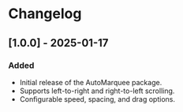 # Changelog

## [1.0.0] - 2025-01-17
### Added
- Initial release of the AutoMarquee package.
- Supports left-to-right and right-to-left scrolling.
- Configurable speed, spacing, and drag options.
